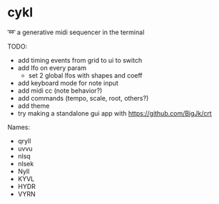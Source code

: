 # cykl
:loop: a generative midi sequencer in the terminal

TODO:
 - add timing events from grid to ui to switch
 - add lfo on every param
   - set 2 global lfos with shapes and coeff
 - add keyboard mode for note input
 - add midi cc (note behavior?)
 - add commands (tempo, scale, root, others?)
 - add theme
 - try making a standalone gui app with https://github.com/BigJk/crt

Names:
  - qryll
  - uvvu
  - nlsq
  - nlsek
  - Nyll
  - KYVL
  - HYDR
  - VYRN
